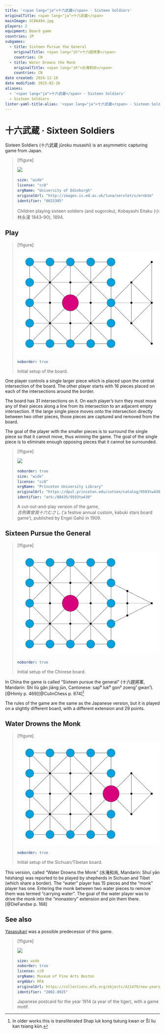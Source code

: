 ```yaml
---
title: '<span lang="ja">十六武蔵</span> · Sixteen Soldiers'
originalTitle: <span lang="ja">十六武蔵</span>
mainImage: SC86494.jpg
players: 2
equipment: Board game
countries: JP
subgames:
  - title: Sixteen Pursue the General
    originalTitle: <span lang="zh">十六趕將軍</span>
    countries: CN
  - title: Water Drowns the Monk
    originalTitle: <span lang="zh">水淹和尚</span>
    countries: CN
date created: 2024-12-18
date modified: 2025-02-16
aliases:
  - '<span lang="ja">十六武蔵</span> · Sixteen Soldiers'
  - Sixteen Soldiers
linter-yaml-title-alias: '<span lang="ja">十六武蔵</span> · Sixteen Soldiers'
---
```

# <span lang="ja">十六武蔵</span> · Sixteen Soldiers

Sixteen Soldiers (<span lang="ja">十六武蔵</span> <Pronounce lang="ja-Latn"  pronouncer="mezashi" file="pronunciation_ja_十六武蔵.mp3">jūroku musashi</Pronounce>) is an asymmetric capturing game from Japan.

> [!figure]
>
> ![](0023305c.jpg)
>
> ```yaml
> size: "wide"
> license: "cc0"
> orgName: "University of Edinburgh"
> originalUrl: "http://images.is.ed.ac.uk/luna/servlet/s/ornb1m"
> identifier: "0023305"
> ```
>
> Children playing sixteen soldiers (and <span lang="ja-Latn">sugoroku</span>), <span lang="ja-Latn"
class="noun">Kobayashi Eitaku</span> (<span lang="ja">小林永濯</span> 1843–90), 1894.

## Play

> [!figure]
>
> ![](16_soldiers_setup.svg)
>
> ```yaml
> noborder: true
> ```
>
> Initial setup of the board.


One player controls a single larger piece which is placed upon the central
intersection of the board. The other player starts with 16 pieces placed on each
 of the intersections around the border.

The board has 31 intersections on it. On each player’s turn they must move any
of their pieces along a line from its intersection to an adjacent empty
intersection. If the large single piece moves onto the intersection directly
between two other pieces, those pieces are captured and removed from the board.

The goal of the player with the smaller pieces is to surround the single piece
so that it cannot move, thus winning the game. The goal of the single piece is
to eliminate enough opposing pieces that it cannot be surrounded.

> [!figure]
>
> ![](吉例壽曾我十六むさし..jpg)
>
> ```yaml
> noborder: true
> size: "wide"
> license: "cc0"
> orgName: "Princeton University Library"
> originalUrl: "https://dpul.princeton.edu/cotsen/catalog/9593tw430"
> identifier: "ark:/88435/9593tw430"
> ```
>
> A cut-out-and-play version of the game,<br/> <cite lang="ja">吉例壽曾我十六むさし</cite> (‘a festive annual custom, kabuki stars board game’), published by <span lang="ja-Latn" class="noun">Engei Gahō</span> in 1909.

## Sixteen Pursue the General

> [!figure]
>
> ![](16_soldiers_chinese_setup.svg)
>
> ```yaml
> noborder: true
> ```
>
> Initial setup of the Chinese board.


In China the game is called “Sixteen pursue the general” (<span lang="zh" class="aka">十六趕將軍</span>, Mandarin: <Pronounce lang="cmn-Latn-pinyin"  class="aka" file="pronunciation_zh_十六趕將軍.mp3" pronouncer="j10oyc24e">Shí liù gǎn jiāng jūn</Pronounce>, Cantonese: <span lang="yue-Latn-jyutping" class="aka">sap⁶ luk⁶ gon² zoeng¹ gwan¹</span>).[@Himly p.  469][@CulinChess p. 874][^fn0]

[^fn0]: In older works this is transliterated <span lang="yue-Latn" class="aka">Shap luk kong tséung kwan</span> or <span lang="cmn-Latn" class="aka">Šĭ liu kan tsiang kün</span>.

The rules of the game are the same as the Japanese version, but it is played on
a slightly different board, with a different extension and 29 points.

## Water Drowns the Monk

> [!figure]
>
> ![](water_drowns_monk.svg)
>
> ```yaml
> noborder: true
> ```
>
> Initial setup of the Sichuan/Tibetan board.


This version, called “Water Drowns the Monk” (<span lang="zh" class="aka">水淹和尚</span>, Mandarin: <span lang="cmn-Latn-pinyin" class="aka">Shuǐ yān héshàng</span>) was reported to be played by shepherds in Sichuan and Tibet (which share a border). The “water” player has 15 pieces and the “monk” player has one. Entering the monk between two water pieces to remove them was termed “carrying water”. The goal of the water player was to drive the monk into the “monastery” extension and pin them there.[@DieFandse p. 168]

## See also

[Yasasukari](games/yasasukari/yasasukari.md) was a possible predecessor of this game.

> [!figure]
>
> ![](SC86494.jpg)
>
> ```yaml
> size: wide
> noborder: true
> license: cc0
> orgName: Museum of Fine Arts Boston
> orgAbbr: MFA
> originalUrl: https://collections.mfa.org/objects/421479/new-years-card-tiger-on-a-game-board
> identifier: "2002.8925"
> ```
>
> Japanese postcard for the year 1914 (a year of the tiger), with a game motif.
